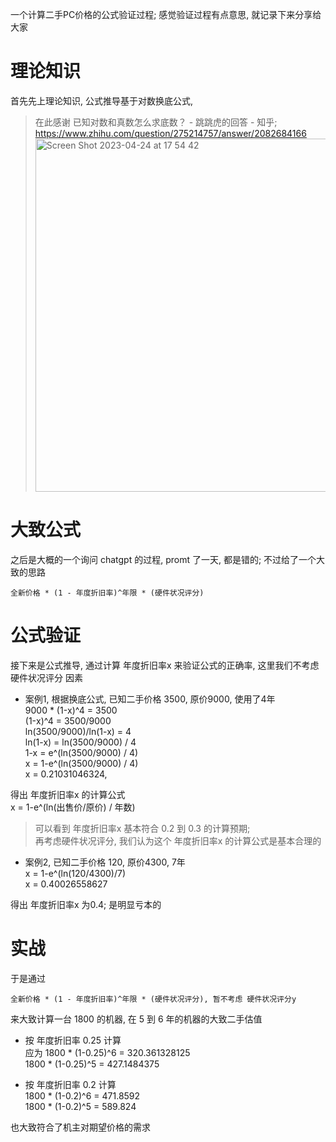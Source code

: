 一个计算二手PC价格的公式验证过程; 感觉验证过程有点意思, 就记录下来分享给大家


# 理论知识
首先先上理论知识, 公式推导基于对数换底公式, 
> 在此感谢 已知对数和真数怎么求底数？ - 跳跳虎的回答 - 知乎; https://www.zhihu.com/question/275214757/answer/2082684166
> <img width="565" alt="Screen Shot 2023-04-24 at 17 54 42" src="https://user-images.githubusercontent.com/37357447/233963445-7f0b16e4-c715-4ddc-915a-bfcb8e4b1c38.png">


# 大致公式
之后是大概的一个询问 chatgpt 的过程, promt 了一天, 都是错的; 不过给了一个大致的思路

```
全新价格 * (1 - 年度折旧率)^年限 * (硬件状况评分)
```

# 公式验证 
接下来是公式推导, 通过计算 年度折旧率x 来验证公式的正确率, 这里我们不考虑 硬件状况评分 因素
+ 案例1, 根据换底公式, 已知二手价格 3500, 原价9000, 使用了4年     
9000 * (1-x)^4 = 3500  
(1-x)^4 = 3500/9000  
ln(3500/9000)/ln(1-x) = 4  
ln(1-x) = ln(3500/9000) / 4  
1-x = e^(ln(3500/9000) / 4)  
x = 1-e^(ln(3500/9000) / 4)  
x = 0.21031046324, 

得出 年度折旧率x 的计算公式  
x = 1-e^(ln(出售价/原价) / 年数)  

> 可以看到 年度折旧率x 基本符合 0.2 到 0.3 的计算预期;   
> 再考虑硬件状况评分, 我们认为这个 年度折旧率x 的计算公式是基本合理的  

+ 案例2, 已知二手价格 120, 原价4300, 7年   
x = 1-e^(ln(120/4300)/7)   
x = 0.40026558627  

得出 年度折旧率x 为0.4; 是明显亏本的



# 实战

于是通过

```
全新价格 * (1 - 年度折旧率)^年限 * (硬件状况评分), 暂不考虑 硬件状况评分y
```

来大致计算一台 1800 的机器, 在 5 到 6 年的机器的大致二手估值

+ 按 年度折旧率 0.25 计算  
应为 
1800 * (1-0.25)^6 = 320.361328125  
1800 * (1-0.25)^5 = 427.1484375

+ 按 年度折旧率 0.2 计算  
1800 * (1-0.2)^6 = 471.8592  
1800 * (1-0.2)^5 = 589.824

也大致符合了机主对期望价格的需求
